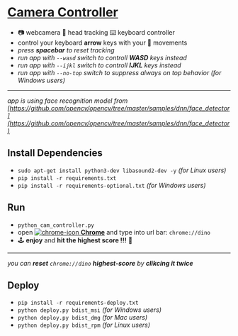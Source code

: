 # [Camera Controller](https://github.com/aroidzap/cam-controller)
- 📷 webcamera 🤨 head tracking ⌨️ keyboard controller
- control your keyboard **arrow** keys with your 🕺 movements
- *press **spacebar** to reset tracking*
- *run app with `--wasd` switch to controll **WASD** keys instead*
- *run app with `--ijkl` switch to controll **IJKL** keys instead*
- *run app with `--no-top` switch to suppress always on top behavior (for Windows users)*

-----------------------------------------
*app is using face recognition model from [https://github.com/opencv/opencv/tree/master/samples/dnn/face_detector](https://github.com/opencv/opencv/tree/master/samples/dnn/face_detector)*

## Install Dependencies
- `sudo apt-get install python3-dev libasound2-dev -y` *(for Linux users)*
- `pip install -r requirements.txt`
- `pip install -r requirements-optional.txt` *(for Windows users)*

## Run
- `python cam_controller.py`
- open [![chrome-icon](https://www.google.com/chrome/static/images/favicons/favicon-16x16.png) **Chrome**](https://www.google.com/chrome/) and type into url bar: `chrome://dino`
- 🕹️ **enjoy** and **hit the highest score !!!** 🦖

-----------------------------------------
*you can **reset** `chrome://dino` **highest-score** by **clikcing it twice***

## Deploy
- `pip install -r requirements-deploy.txt`
- `python deploy.py bdist_msi` *(for Windows users)*
- `python deploy.py bdist_dmg` *(for Mac users)*
- `python deploy.py bdist_rpm` *(for Linux users)*
```
